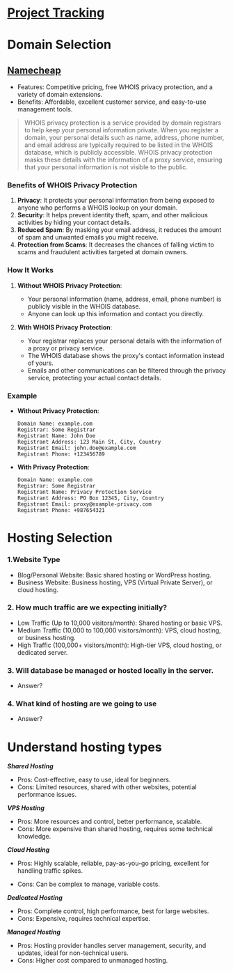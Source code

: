 # [Project Tracking](https://docs.google.com/spreadsheets/d/131K3P8McZfeCX3KSSouE4bisebH_VpHEqBCWXJ9CHT0/edit?gid=0#gid=0)

# Domain Selection

## [Namecheap](https://www.namecheap.com/)

-   Features: Competitive pricing, free WHOIS privacy protection, and a variety of domain extensions.
-   Benefits: Affordable, excellent customer service, and easy-to-use management tools.

> WHOIS privacy protection is a service provided by domain registrars to help keep your personal information private. When you register a domain, your personal details such as name, address, phone number, and email address are typically required to be listed in the WHOIS database, which is publicly accessible. WHOIS privacy protection masks these details with the information of a proxy service, ensuring that your personal information is not visible to the public.

### Benefits of WHOIS Privacy Protection

1. **Privacy**: It protects your personal information from being exposed to anyone who performs a WHOIS lookup on your domain.
2. **Security**: It helps prevent identity theft, spam, and other malicious activities by hiding your contact details.
3. **Reduced Spam**: By masking your email address, it reduces the amount of spam and unwanted emails you might receive.
4. **Protection from Scams**: It decreases the chances of falling victim to scams and fraudulent activities targeted at domain owners.

### How It Works

1. **Without WHOIS Privacy Protection**:

    - Your personal information (name, address, email, phone number) is publicly visible in the WHOIS database.
    - Anyone can look up this information and contact you directly.

2. **With WHOIS Privacy Protection**:
    - Your registrar replaces your personal details with the information of a proxy or privacy service.
    - The WHOIS database shows the proxy's contact information instead of yours.
    - Emails and other communications can be filtered through the privacy service, protecting your actual contact details.

### Example

-   **Without Privacy Protection**:

    ```
    Domain Name: example.com
    Registrar: Some Registrar
    Registrant Name: John Doe
    Registrant Address: 123 Main St, City, Country
    Registrant Email: john.doe@example.com
    Registrant Phone: +123456789
    ```

-   **With Privacy Protection**:
    ```
    Domain Name: example.com
    Registrar: Some Registrar
    Registrant Name: Privacy Protection Service
    Registrant Address: PO Box 12345, City, Country
    Registrant Email: proxy@example-privacy.com
    Registrant Phone: +987654321
    ```

# Hosting Selection

### 1.Website Type

-   Blog/Personal Website: Basic shared hosting or WordPress hosting.
-   Business Website: Business hosting, VPS (Virtual Private Server), or cloud hosting.

### 2. How much traffic are we expecting initially?

-   Low Traffic (Up to 10,000 visitors/month): Shared hosting or basic VPS.
-   Medium Traffic (10,000 to 100,000 visitors/month): VPS, cloud hosting, or business hosting.
-   High Traffic (100,000+ visitors/month): High-tier VPS, cloud hosting, or dedicated server.

### 3. Will database be managed or hosted locally in the server.

-   Answer?

### 4. What kind of hosting are we going to use

-   Answer?

# Understand hosting types

**_Shared Hosting_**

-   Pros: Cost-effective, easy to use, ideal for beginners.
-   Cons: Limited resources, shared with other websites, potential performance issues.

**_VPS Hosting_**

-   Pros: More resources and control, better performance, scalable.
-   Cons: More expensive than shared hosting, requires some technical knowledge.

**_Cloud Hosting_**

-   Pros: Highly scalable, reliable, pay-as-you-go pricing, excellent for handling traffic spikes.

-   Cons: Can be complex to manage, variable costs.

**_Dedicated Hosting_**

-   Pros: Complete control, high performance, best for large websites.
-   Cons: Expensive, requires technical expertise.

**_Managed Hosting_**

-   Pros: Hosting provider handles server management, security, and updates, ideal for non-technical users.
-   Cons: Higher cost compared to unmanaged hosting.

<!-- if data is uploaded and removed does the quota get affected for removed data? -->

